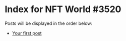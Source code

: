 # Index for NFT World #3520
Posts will be displayed in the order below:

- [Your first post](./001-first.md)

